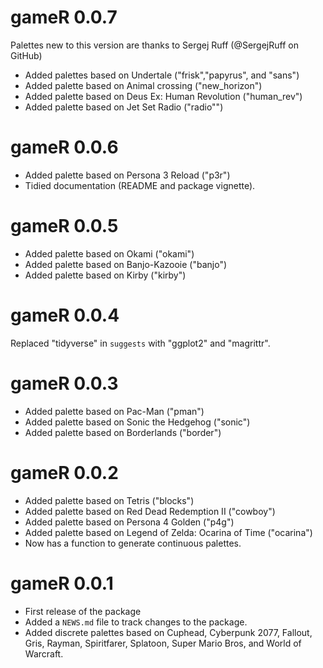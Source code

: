 # gameR 0.0.7

Palettes new to this version are thanks to Sergej Ruff (@SergejRuff on GitHub)

* Added palettes based on Undertale ("frisk","papyrus", and "sans")
* Added palette based on Animal crossing ("new_horizon")
* Added palette based on Deus Ex: Human Revolution ("human_rev")
* Added palette based on Jet Set Radio ("radio"")

# gameR 0.0.6

* Added palette based on Persona 3 Reload ("p3r")
* Tidied documentation (README and package vignette).

# gameR 0.0.5

* Added palette based on Okami ("okami")
* Added palette based on Banjo-Kazooie ("banjo")
* Added palette based on Kirby ("kirby")

# gameR 0.0.4

Replaced "tidyverse" in `suggests` with "ggplot2" and "magrittr".

# gameR 0.0.3

* Added palette based on Pac-Man ("pman")
* Added palette based on Sonic the Hedgehog ("sonic")
* Added palette based on Borderlands ("border")

# gameR 0.0.2

* Added palette based on Tetris ("blocks")
* Added palette based on Red Dead Redemption II ("cowboy")
* Added palette based on Persona 4 Golden ("p4g")
* Added palette based on Legend of Zelda: Ocarina of Time ("ocarina")
* Now has a function to generate continuous palettes. 

# gameR 0.0.1

* First release of the package
* Added a `NEWS.md` file to track changes to the package.
* Added discrete palettes based on Cuphead, Cyberpunk 2077, Fallout, Gris,
  Rayman, Spiritfarer, Splatoon, Super Mario Bros, and World of Warcraft.
